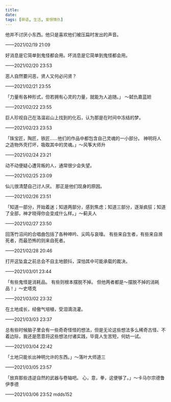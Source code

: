 ```yaml
---
title: 
date: 
tags: [碎语, 生活, 爱恨情仇]
---
```


他并不讨厌小东西。他只是喜欢他们被压扁时发出的声音。

——2021/02/19 21:09

好消息是它简单到鬼怪都会用。坏消息是它简单到鬼怪都会用。

——2021/02/20 23:53

恶人自然要问恶，贤人又何必问贤？

——2021/02/21 23:55

「力量有各种形式，但若拥有心灵的力量，就能为人追随。」 ～弑仇嘉蓝妲

——2021/02/22 23:55

巨人珍视自己在洛温岩山上找到的化石，认为那是在时间中冻结的梦。

——2021/02/23 23:53

「珠宝匠，陶匠，铁匠……他们的作品中都包含自己灵魂的一小部分。 神明将人之造物外壳打坏，吸取其中的灵魂。」～风筝大师升

——2021/02/24 23:21

动不动便疑心遭背叛的人，通常很少会失望。

——2021/02/25 23:09

仙儿很清楚自己讨人厌。 那正是他们现身的原因。

——2021/02/26 23:51

「知道一部分，开始着迷；知道两部分，感到焦虑；知道三部分，逐渐疯狂；知道了全部，神才晓得你会变成什么样。」～蓟夫人

——2021/02/27 23:50

回荡竹沼间的合唱曲包括了各种呻吟、尖鸣与哀嚎。 有些来自生者，有些来自濒死者，而最恐怖的则来自死者。

——2021/02/28 20:46

打开这坠盒之前总会不自主地颤抖，深怕其中可能承载的裁决。

——2021/03/01 23:44

「有些鬼怪是消耗品。 有些则根本摆脱不掉。 但他两者都是～摆脱不掉的消耗品！」～史塔克

——2021/03/02 23:32

在土地成长，经傲气培植，受泪滴浇灌。

——2021/03/03 23:37

总有些时候脑子里会有一些奇奇怪怪的想法，但是无论这些想法多么稀奇古怪、不着边际，我还是愿意将这些想法付诸实践，毕竟人生苦短，何妨一试。

——2021/03/04 22:42

「土地只能长出神明允许的东西。」～落叶大师道三

——2021/03/05 23:57

「放弃那些违逆自然的武器与卷轴吧。 心，意，拳，这便够了。」～卡马尔宗德鲁伊季德

——2021/03/06 23:52 mdds152
